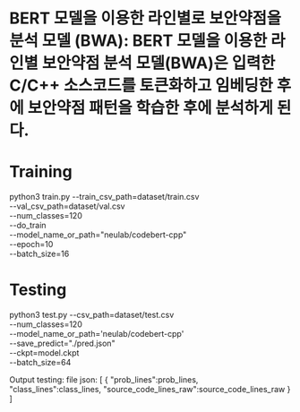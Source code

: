 #  BERT 모델을 이용한 라인별로 보안약점을 분석 모델 (BWA): BERT 모델을 이용한 라인별 보안약점 분석 모델(BWA)은 입력한 C/C++ 소스코드를 토큰화하고 임베딩한 후에 보안약점 패턴을 학습한 후에 분석하게 된다.

# Training

python3 train.py --train_csv_path=dataset/train.csv \
                  --val_csv_path=dataset/val.csv \
                  --num_classes=120 \
                  --do_train \
                  --model_name_or_path="neulab/codebert-cpp" \
                  --epoch=10 \
                  --batch_size=16


# Testing

python3 test.py --csv_path=dataset/test.csv\
                --num_classes=120\
                --model_name_or_path='neulab/codebert-cpp'\
                --save_predict="./pred.json"\
                --ckpt=model.ckpt\
                --batch_size=64

Output testing: file json: [
    {
        "prob_lines":prob_lines,
        "class_lines":class_lines,
        "source_code_lines_raw":source_code_lines_raw
    }
]

    

